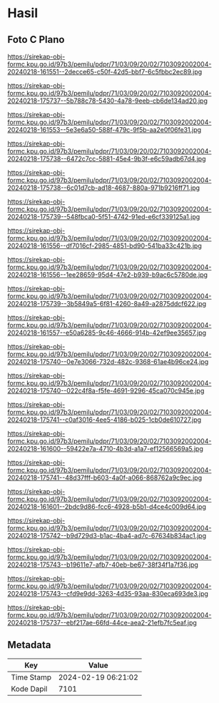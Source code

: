 # Hasil

## Foto C Plano

https://sirekap-obj-formc.kpu.go.id/97b3/pemilu/pdpr/71/03/09/20/02/7103092002004-20240218-161551--2decce65-c50f-42d5-bbf7-6c5fbbc2ec89.jpg

https://sirekap-obj-formc.kpu.go.id/97b3/pemilu/pdpr/71/03/09/20/02/7103092002004-20240218-175737--5b788c78-5430-4a78-9eeb-cb6de134ad20.jpg

https://sirekap-obj-formc.kpu.go.id/97b3/pemilu/pdpr/71/03/09/20/02/7103092002004-20240218-161553--5e3e6a50-588f-479c-9f5b-aa2e0f06fe31.jpg

https://sirekap-obj-formc.kpu.go.id/97b3/pemilu/pdpr/71/03/09/20/02/7103092002004-20240218-175738--6472c7cc-5881-45e4-9b3f-e6c59adb67d4.jpg

https://sirekap-obj-formc.kpu.go.id/97b3/pemilu/pdpr/71/03/09/20/02/7103092002004-20240218-175738--6c01d7cb-ad18-4687-880a-971b9216ff71.jpg

https://sirekap-obj-formc.kpu.go.id/97b3/pemilu/pdpr/71/03/09/20/02/7103092002004-20240218-175739--548fbca0-5f51-4742-91ed-e6cf339125a1.jpg

https://sirekap-obj-formc.kpu.go.id/97b3/pemilu/pdpr/71/03/09/20/02/7103092002004-20240218-161556--df7016cf-2985-4851-bd90-541ba33c421b.jpg

https://sirekap-obj-formc.kpu.go.id/97b3/pemilu/pdpr/71/03/09/20/02/7103092002004-20240218-161556--1ee28659-95d4-47e2-b939-b9ac6c5780de.jpg

https://sirekap-obj-formc.kpu.go.id/97b3/pemilu/pdpr/71/03/09/20/02/7103092002004-20240218-175739--3b5849a5-6f81-4260-8a49-a2875ddcf622.jpg

https://sirekap-obj-formc.kpu.go.id/97b3/pemilu/pdpr/71/03/09/20/02/7103092002004-20240218-161557--e50a6285-9c46-4666-914b-42ef9ee35657.jpg

https://sirekap-obj-formc.kpu.go.id/97b3/pemilu/pdpr/71/03/09/20/02/7103092002004-20240218-175740--0e7e3066-732d-482c-9368-61ae4b96ce24.jpg

https://sirekap-obj-formc.kpu.go.id/97b3/pemilu/pdpr/71/03/09/20/02/7103092002004-20240218-175740--022c4f8a-f5fe-4691-9296-45ca070c945e.jpg

https://sirekap-obj-formc.kpu.go.id/97b3/pemilu/pdpr/71/03/09/20/02/7103092002004-20240218-175741--c0af3016-4ee5-4186-b025-1cb0de610727.jpg

https://sirekap-obj-formc.kpu.go.id/97b3/pemilu/pdpr/71/03/09/20/02/7103092002004-20240218-161600--59422e7a-4710-4b3d-a1a7-ef12566569a5.jpg

https://sirekap-obj-formc.kpu.go.id/97b3/pemilu/pdpr/71/03/09/20/02/7103092002004-20240218-175741--48d37fff-b603-4a0f-a066-868762a9c9ec.jpg

https://sirekap-obj-formc.kpu.go.id/97b3/pemilu/pdpr/71/03/09/20/02/7103092002004-20240218-161601--2bdc9d86-fcc6-4928-b5b1-d4ce4c009d64.jpg

https://sirekap-obj-formc.kpu.go.id/97b3/pemilu/pdpr/71/03/09/20/02/7103092002004-20240218-175742--b9d729d3-b1ac-4ba4-ad7c-67634b834ac1.jpg

https://sirekap-obj-formc.kpu.go.id/97b3/pemilu/pdpr/71/03/09/20/02/7103092002004-20240218-175743--b19611e7-afb7-40eb-be67-38f34f1a7f36.jpg

https://sirekap-obj-formc.kpu.go.id/97b3/pemilu/pdpr/71/03/09/20/02/7103092002004-20240218-175743--cfd9e9dd-3263-4d35-93aa-830eca693de3.jpg

https://sirekap-obj-formc.kpu.go.id/97b3/pemilu/pdpr/71/03/09/20/02/7103092002004-20240218-175737--ebf217ae-66fd-44ce-aea2-21efb7fc5eaf.jpg


## Metadata

| Key        | Value               |
| ---------- | ------------------- |
| Time Stamp | 2024-02-19 06:21:02 |
| Kode Dapil | 7101                |



